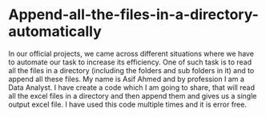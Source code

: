 # Append-all-the-files-in-a-directory-automatically
In our official projects, we came across different situations where we have to automate our task to increase its efficiency. One of such task is to read all the files in a directory (including the folders and sub folders in it) and to append all these files. My name is Asif Ahmed and by profession I am a Data Analyst. I have create a code which I am going to share, that will read all the excel files in a directory and then append them and gives us a single output excel file. I have used this code multiple times and it is error free.
